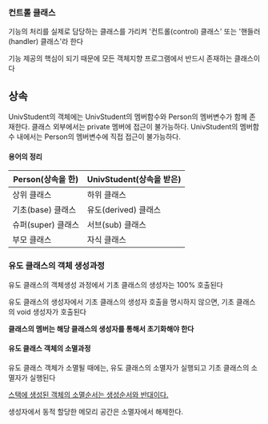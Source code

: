 ### 컨트롤 클래스

기능의 처리를 실제로 담당하는 클래스를 가리켜 '컨트롤(control) 클래스' 또는 '핸들러(handler) 클래스'라 한다

기능 제공의 핵심이 되기 때문에 모든 객체지향 프로그램에서 반드시 존재하는 클래스이다



## 상속

UnivStudent의 객체에는 UnivStudent의 멤버함수와 Person의 멤버변수가 함께 존재한다. 클래스 외부에서는 private 멤버에 접근이 불가능하다. UnivStudent의 멤버함수 내에서는 Person의 멤버변수에 직접 접근이 불가능하다.



#### 용어의 정리

| Person(상속을 한)  | UnivStudent(상속을 받은) |
| ------------------ | ------------------------ |
| 상위 클래스        | 하위 클래스              |
| 기초(base) 클래스  | 유도(derived) 클래스     |
| 슈퍼(super) 클래스 | 서브(sub) 클래스         |
| 부모 클래스        | 자식 클래스              |



### 유도 클래스의 객체 생성과정

유도 클래스의 객체생성 과정에서 기초 클래스의 생성자는 100% 호출된다

유도 클래스의 생성자에서 기초 클래스의 생성자 호출을 명시하지 않으면, 기초 클래스의 void 생성자가 호출된다

**클래스의 멤버는 해당 클래스의 생성자를 통해서 초기화해야 한다**



#### 유도 클래스 객체의 소멸과정

유도 클래스 객체가 소멸될 때에는, 유도 클래스의 소멸자가 실행되고 기초 클래스의 소멸자가 실행된다

<u>스택에 생성된 객체의 소멸순서는 생성순서와 반대이다.</u>

생성자에서 동적 할당한 메모리 공간은 소멸자에서 해제한다.



